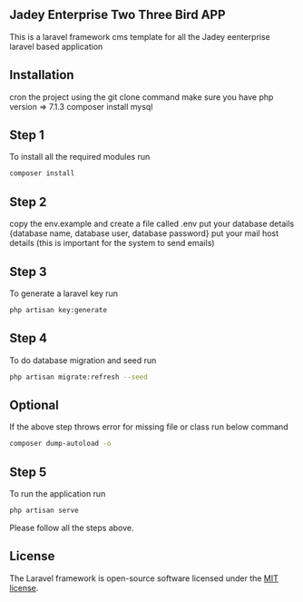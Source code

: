 ## Jadey Enterprise Two Three Bird APP

This is a laravel framework cms template for all the Jadey eenterprise laravel based application 


## Installation
cron the project using the git clone command 
make sure you have php version => 7.1.3
composer install
mysql 

## Step 1
To install all the required modules run
```bash
composer install
```

## Step 2
copy the env.example and create a file called .env
put your database details {database name, database user, database password}
put your mail host details (this is important for the system to send emails)

## Step 3
To generate a laravel key run
```bash
php artisan key:generate
```

## Step 4
To do database migration and seed run
```bash
php artisan migrate:refresh --seed
```
## Optional
If the above step throws error for missing file or class run below command 
```bash
composer dump-autoload -o
```

## Step 5
To run the application run 
```bash
php artisan serve
```

Please follow all the steps above.
## License

The Laravel framework is open-source software licensed under the [MIT license](https://opensource.org/licenses/MIT).
